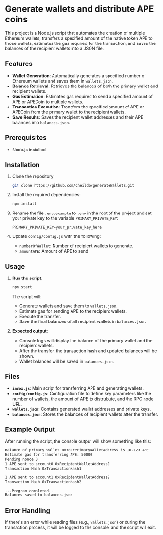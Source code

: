 # Generate wallets and distribute APE coins

This project is a Node.js script that automates the creation of multiple Ethereum wallets, transfers a specified amount of the native token APE to those wallets, estimates the gas required for the transaction, and saves the balances of the recipient wallets into a JSON file.

## Features

- **Wallet Generation**: Automatically generates a specified number of Ethereum wallets and saves them in `wallets.json`.
- **Balance Retrieval**: Retrieves the balances of both the primary wallet and recipient wallets.
- **Gas Estimation**: Estimates gas required to send a specified amount of APE or APECoin to multiple wallets.
- **Transaction Execution**: Transfers the specified amount of APE or APECoin from the primary wallet to the recipient wallets.
- **Save Results**: Saves the recipient wallet addresses and their APE balances into `balances.json`.

## Prerequisites

- Node.js installed

## Installation

1. Clone the repository:
   ```bash
   git clone https://github.com/cheildo/generateWallets.git
   ```

2. Install the required dependencies:
   ```bash
   npm install
   ```

3. Rename the file `.env.example` to `.env` in the root of the project and set your private key to the variable `PRIMARY_PRIVATE_KEY`:
   ```
   PRIMARY_PRIVATE_KEY=your_private_key_here
   ```

4. Update `config/config.js` with the following:
   - `numberOfWallet`: Number of recipient wallets to generate.
   - `amountAPE`: Amount of APE to send

## Usage

1. **Run the script**:
   ```bash
   npm start
   ```

   The script will:
   - Generate wallets and save them to `wallets.json`.
   - Estimate gas for sending APE to the recipient wallets.
   - Execute the transfer.
   - Save the final balances of all recipient wallets in `balances.json`.

2. **Expected output**:
   - Console logs will display the balance of the primary wallet and the recipient wallets.
   - After the transfer, the transaction hash and updated balances will be shown.
   - Wallet balances will be saved in `balances.json`.

## Files

- **`index.js`**: Main script for transferring APE and generating wallets.
- **`config/config.js`**: Configuration file to define key parameters like the number of wallets, the amount of APE to distrubute, and the RPC node URL.
- **`wallets.json`**: Contains generated wallet addresses and private keys.
- **`balances.json`**: Stores the balances of recipient wallets after the transfer.

## Example Output

After running the script, the console output will show something like this:

```bash
Balance of primary wallet 0xYourPrimaryWalletAddress is 10.123 APE
Estimate gas for transferring APE: 50000
Pending nonce 0
1 APE sent to account0 0xRecipientWalletAddress1
Transaction Hash 0xTransactionHash1

1 APE sent to account1 0xRecipientWalletAddress2
Transaction Hash 0xTransactionHash2

...Program completed...
Balances saved to balances.json
```

## Error Handling

If there's an error while reading files (e.g., `wallets.json`) or during the transaction process, it will be logged to the console, and the script will exit.